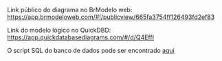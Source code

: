 Link público do diagrama no BrModelo web: https://app.brmodeloweb.com/#!/publicview/665fa3754ff126493fd2ef83

Link do modelo lógico no QuickDBD: https://app.quickdatabasediagrams.com/#/d/Q4EffI

O script SQL do banco de dados pode ser encontrado <a href="https://github.com/oduardu/projeto-integrador/blob/main/documentation/database/fisico.sql">aqui</a>
